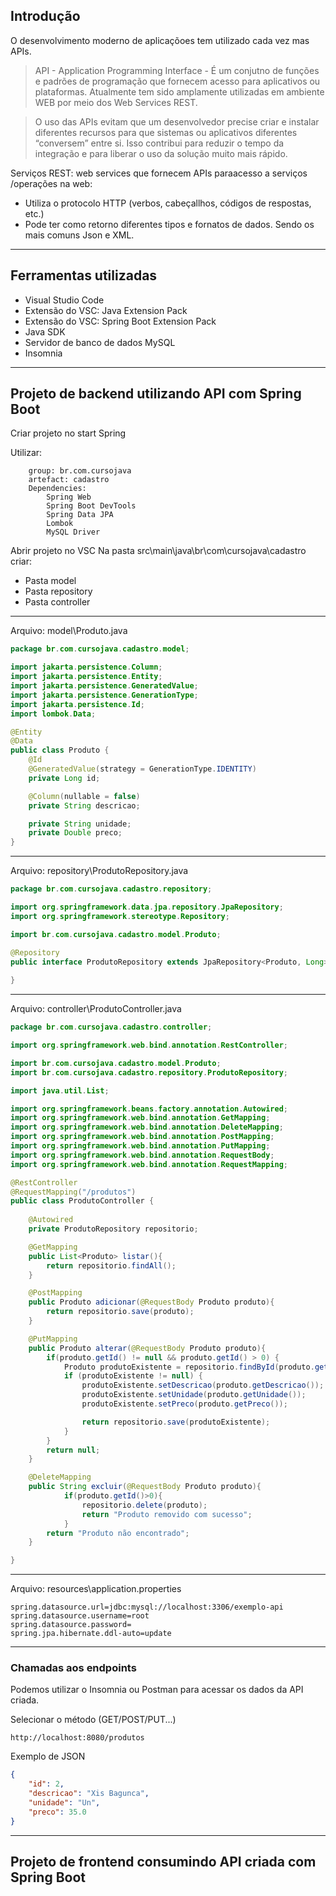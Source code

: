 ## Introdução

O desenvolvimento moderno de aplicaçõoes tem utilizado cada vez mas APIs. 
> API - Application Programming Interface - É um conjutno de funções e padrões de programação que fornecem acesso para aplicativos ou plataformas. Atualmente tem sido amplamente utilizadas em ambiente WEB por meio dos Web Services REST.

> O uso das APIs evitam que um desenvolvedor precise criar e instalar diferentes recursos para que sistemas ou aplicativos diferentes “conversem” entre si. Isso contribui para reduzir o tempo da integração e para liberar o uso da solução muito mais rápido. 

Serviços REST: web services que fornecem APIs paraacesso a serviços /operações na web:
- Utiliza o protocolo HTTP (verbos, cabeçallhos, códigos de respostas, etc.)
- Pode ter como retorno diferentes tipos e fornatos de dados. Sendo os mais comuns Json e XML.

--- 
## Ferramentas utilizadas

- Visual Studio Code
- Extensão do VSC: Java Extension Pack
- Extensão do VSC: Spring Boot Extension Pack
- Java SDK
- Servidor de banco de dados MySQL
- Insomnia

  
--- 
## Projeto de backend utilizando API com Spring Boot
Criar projeto no start Spring

Utilizar: 
```
    group: br.com.cursojava
    artefact: cadastro
    Dependencies:
        Spring Web
        Spring Boot DevTools
        Spring Data JPA
        Lombok
        MySQL Driver
```    
Abrir projeto no VSC
Na pasta src\main\java\br\com\cursojava\cadastro criar:
- Pasta model
- Pasta repository
- Pasta controller

---
Arquivo: model\Produto.java
```java
package br.com.cursojava.cadastro.model;

import jakarta.persistence.Column;
import jakarta.persistence.Entity;
import jakarta.persistence.GeneratedValue;
import jakarta.persistence.GenerationType;
import jakarta.persistence.Id;
import lombok.Data;

@Entity
@Data
public class Produto {    
    @Id
    @GeneratedValue(strategy = GenerationType.IDENTITY)
    private Long id;

    @Column(nullable = false)
    private String descricao;

    private String unidade;
    private Double preco;
}
```
---
Arquivo: repository\ProdutoRepository.java
```java
package br.com.cursojava.cadastro.repository;

import org.springframework.data.jpa.repository.JpaRepository;
import org.springframework.stereotype.Repository;

import br.com.cursojava.cadastro.model.Produto;

@Repository
public interface ProdutoRepository extends JpaRepository<Produto, Long> {
    
}
```
---
Arquivo: controller\ProdutoController.java
```java
package br.com.cursojava.cadastro.controller;

import org.springframework.web.bind.annotation.RestController;

import br.com.cursojava.cadastro.model.Produto;
import br.com.cursojava.cadastro.repository.ProdutoRepository;

import java.util.List;

import org.springframework.beans.factory.annotation.Autowired;
import org.springframework.web.bind.annotation.GetMapping;
import org.springframework.web.bind.annotation.DeleteMapping;
import org.springframework.web.bind.annotation.PostMapping;
import org.springframework.web.bind.annotation.PutMapping;
import org.springframework.web.bind.annotation.RequestBody;
import org.springframework.web.bind.annotation.RequestMapping;

@RestController
@RequestMapping("/produtos")
public class ProdutoController {
    
    @Autowired
    private ProdutoRepository repositorio;

    @GetMapping
    public List<Produto> listar(){
        return repositorio.findAll();
    }    

    @PostMapping
    public Produto adicionar(@RequestBody Produto produto){
        return repositorio.save(produto);
    }   

    @PutMapping
    public Produto alterar(@RequestBody Produto produto){
        if(produto.getId() != null && produto.getId() > 0) {
            Produto produtoExistente = repositorio.findById(produto.getId()).orElse(null);
            if (produtoExistente != null) {
                produtoExistente.setDescricao(produto.getDescricao());
                produtoExistente.setUnidade(produto.getUnidade());
                produtoExistente.setPreco(produto.getPreco());

                return repositorio.save(produtoExistente);
            }
        }
        return null;
    }

    @DeleteMapping
    public String excluir(@RequestBody Produto produto){
            if(produto.getId()>0){
                repositorio.delete(produto);
                return "Produto removido com sucesso";
            }
        return "Produto não encontrado";
    }

}
```
---
Arquivo: resources\application.properties
```text
spring.datasource.url=jdbc:mysql://localhost:3306/exemplo-api
spring.datasource.username=root
spring.datasource.password=
spring.jpa.hibernate.ddl-auto=update
```

---
### Chamadas aos endpoints

Podemos utilizar o Insomnia ou Postman para acessar os dados da API criada.  

Selecionar o método (GET/POST/PUT...)
```
http://localhost:8080/produtos
```
Exemplo de JSON
```json
{
   	"id": 2,
	"descricao": "Xis Bagunca",
	"unidade": "Un",
	"preco": 35.0
}
```

---
## Projeto de frontend consumindo API criada com Spring Boot
